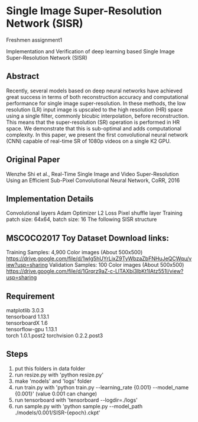 # Single Image Super-Resolution Network (SISR)
Freshmen assignment1

Implementation and Verification of deep learning based Single Image Super-Resolution Network (SISR)

## Abstract
Recently, several models based on deep neural networks have achieved great success in terms of both reconstruction accuracy and computational performance for single image super-resolution. In these methods, the low resolution (LR) input image is upscaled to the high resolution (HR) space using a single filter, commonly bicubic interpolation, before reconstruction. This means that the super-resolution (SR) operation is performed in HR space. We demonstrate that this is sub-optimal and adds computational complexity. In this paper, we present the first convolutional neural network (CNN) capable of real-time SR of 1080p videos on a single K2 GPU.

## Original Paper
Wenzhe Shi et al., Real-Time Single Image and Video Super-Resolution Using an Efficient Sub-Pixel Convolutional Neural Network, CoRR, 2016

## Implementation Details
Convolutional layers
Adam Optimizer
L2 Loss
Pixel shuffle layer
Training patch size: 64x64, batch size: 16
The following SISR structure

## MSCOCO2017 Toy Dataset Download links:
Training Samples: 4,900 Color images (About 500x500)
https://drive.google.com/file/d/1wlg5hUYrLixZ9TyWbzaZbFNHuJeQCWqu/view?usp=sharing
Validation Samples: 100 Color images (About 500x500)
https://drive.google.com/file/d/1Grqrz9aZ-c-LlTAXbi3lbKt1IAtz551l/view?usp=sharing

## Requirement     
matplotlib           3.0.3         
tensorboard          1.13.1     
tensorboardX         1.6          
tensorflow-gpu       1.13.1     
torch                1.0.1.post2
torchvision          0.2.2.post3

## Steps
1. put this folders in data folder
2. run resize.py with 'python resize.py'
3. make 'models' and 'logs' folder
4. run train.py with 'python train.py --learning_rate {0.001} --model_name {0.001}'  (value 0.001 can change)
5. run tensorboard with 'tensorboard --logdir=./logs'
6. run sample.py with 'python sample.py --model_path ./models/0.001/SISR-{epoch}.ckpt'

